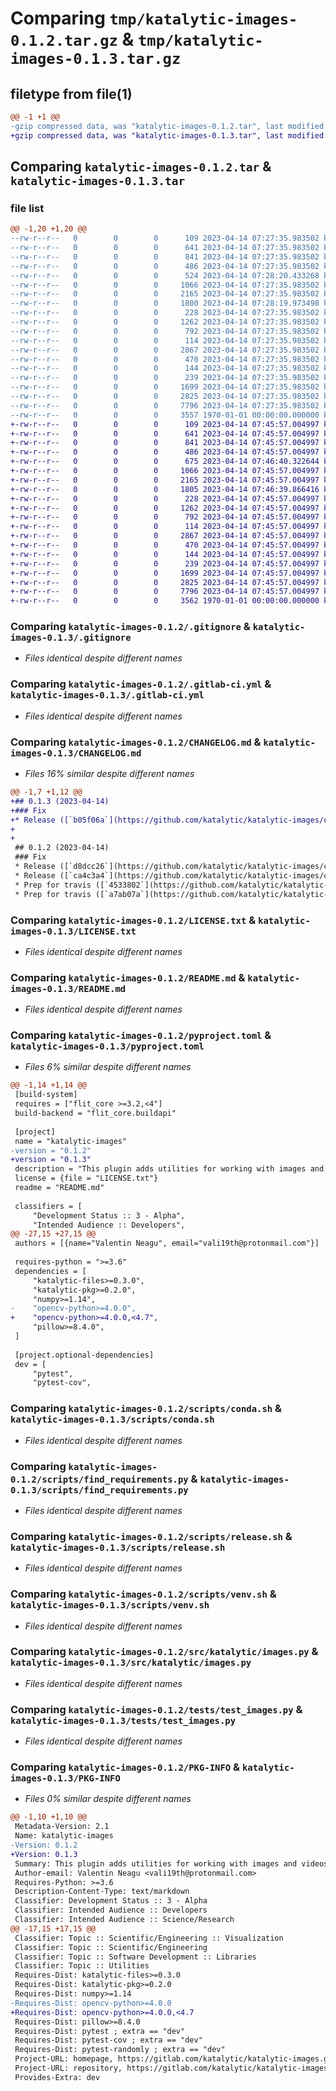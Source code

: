 # Comparing `tmp/katalytic-images-0.1.2.tar.gz` & `tmp/katalytic-images-0.1.3.tar.gz`

## filetype from file(1)

```diff
@@ -1 +1 @@
-gzip compressed data, was "katalytic-images-0.1.2.tar", last modified: Fri Apr 14 07:28:35 2023, max compression
+gzip compressed data, was "katalytic-images-0.1.3.tar", last modified: Fri Apr 14 07:46:55 2023, max compression
```

## Comparing `katalytic-images-0.1.2.tar` & `katalytic-images-0.1.3.tar`

### file list

```diff
@@ -1,20 +1,20 @@
--rw-r--r--   0        0        0      109 2023-04-14 07:27:35.983502 katalytic-images-0.1.2/.coveragerc
--rw-r--r--   0        0        0      641 2023-04-14 07:27:35.983502 katalytic-images-0.1.2/.gitignore
--rw-r--r--   0        0        0      841 2023-04-14 07:27:35.983502 katalytic-images-0.1.2/.gitlab-ci.yml
--rw-r--r--   0        0        0      486 2023-04-14 07:27:35.983502 katalytic-images-0.1.2/.travis.yml
--rw-r--r--   0        0        0      524 2023-04-14 07:28:20.433268 katalytic-images-0.1.2/CHANGELOG.md
--rw-r--r--   0        0        0     1066 2023-04-14 07:27:35.983502 katalytic-images-0.1.2/LICENSE.txt
--rw-r--r--   0        0        0     2165 2023-04-14 07:27:35.983502 katalytic-images-0.1.2/README.md
--rw-r--r--   0        0        0     1800 2023-04-14 07:28:19.973498 katalytic-images-0.1.2/pyproject.toml
--rw-r--r--   0        0        0      228 2023-04-14 07:27:35.983502 katalytic-images-0.1.2/scripts/cleanup.sh
--rw-r--r--   0        0        0     1262 2023-04-14 07:27:35.983502 katalytic-images-0.1.2/scripts/conda.sh
--rw-r--r--   0        0        0      792 2023-04-14 07:27:35.983502 katalytic-images-0.1.2/scripts/find_requirements.py
--rw-r--r--   0        0        0      114 2023-04-14 07:27:35.983502 katalytic-images-0.1.2/scripts/pytest.sh
--rw-r--r--   0        0        0     2867 2023-04-14 07:27:35.983502 katalytic-images-0.1.2/scripts/release.sh
--rw-r--r--   0        0        0      470 2023-04-14 07:27:35.983502 katalytic-images-0.1.2/scripts/setup.sh
--rw-r--r--   0        0        0      144 2023-04-14 07:27:35.983502 katalytic-images-0.1.2/scripts/should_skip_release.sh
--rw-r--r--   0        0        0      239 2023-04-14 07:27:35.983502 katalytic-images-0.1.2/scripts/should_skip_travis_build.sh
--rw-r--r--   0        0        0     1699 2023-04-14 07:27:35.983502 katalytic-images-0.1.2/scripts/venv.sh
--rw-r--r--   0        0        0     2825 2023-04-14 07:27:35.983502 katalytic-images-0.1.2/src/katalytic/images.py
--rw-r--r--   0        0        0     7796 2023-04-14 07:27:35.983502 katalytic-images-0.1.2/tests/test_images.py
--rw-r--r--   0        0        0     3557 1970-01-01 00:00:00.000000 katalytic-images-0.1.2/PKG-INFO
+-rw-r--r--   0        0        0      109 2023-04-14 07:45:57.004997 katalytic-images-0.1.3/.coveragerc
+-rw-r--r--   0        0        0      641 2023-04-14 07:45:57.004997 katalytic-images-0.1.3/.gitignore
+-rw-r--r--   0        0        0      841 2023-04-14 07:45:57.004997 katalytic-images-0.1.3/.gitlab-ci.yml
+-rw-r--r--   0        0        0      486 2023-04-14 07:45:57.004997 katalytic-images-0.1.3/.travis.yml
+-rw-r--r--   0        0        0      675 2023-04-14 07:46:40.322644 katalytic-images-0.1.3/CHANGELOG.md
+-rw-r--r--   0        0        0     1066 2023-04-14 07:45:57.004997 katalytic-images-0.1.3/LICENSE.txt
+-rw-r--r--   0        0        0     2165 2023-04-14 07:45:57.004997 katalytic-images-0.1.3/README.md
+-rw-r--r--   0        0        0     1805 2023-04-14 07:46:39.866416 katalytic-images-0.1.3/pyproject.toml
+-rw-r--r--   0        0        0      228 2023-04-14 07:45:57.004997 katalytic-images-0.1.3/scripts/cleanup.sh
+-rw-r--r--   0        0        0     1262 2023-04-14 07:45:57.004997 katalytic-images-0.1.3/scripts/conda.sh
+-rw-r--r--   0        0        0      792 2023-04-14 07:45:57.004997 katalytic-images-0.1.3/scripts/find_requirements.py
+-rw-r--r--   0        0        0      114 2023-04-14 07:45:57.004997 katalytic-images-0.1.3/scripts/pytest.sh
+-rw-r--r--   0        0        0     2867 2023-04-14 07:45:57.004997 katalytic-images-0.1.3/scripts/release.sh
+-rw-r--r--   0        0        0      470 2023-04-14 07:45:57.004997 katalytic-images-0.1.3/scripts/setup.sh
+-rw-r--r--   0        0        0      144 2023-04-14 07:45:57.004997 katalytic-images-0.1.3/scripts/should_skip_release.sh
+-rw-r--r--   0        0        0      239 2023-04-14 07:45:57.004997 katalytic-images-0.1.3/scripts/should_skip_travis_build.sh
+-rw-r--r--   0        0        0     1699 2023-04-14 07:45:57.004997 katalytic-images-0.1.3/scripts/venv.sh
+-rw-r--r--   0        0        0     2825 2023-04-14 07:45:57.004997 katalytic-images-0.1.3/src/katalytic/images.py
+-rw-r--r--   0        0        0     7796 2023-04-14 07:45:57.004997 katalytic-images-0.1.3/tests/test_images.py
+-rw-r--r--   0        0        0     3562 1970-01-01 00:00:00.000000 katalytic-images-0.1.3/PKG-INFO
```

### Comparing `katalytic-images-0.1.2/.gitignore` & `katalytic-images-0.1.3/.gitignore`

 * *Files identical despite different names*

### Comparing `katalytic-images-0.1.2/.gitlab-ci.yml` & `katalytic-images-0.1.3/.gitlab-ci.yml`

 * *Files identical despite different names*

### Comparing `katalytic-images-0.1.2/CHANGELOG.md` & `katalytic-images-0.1.3/CHANGELOG.md`

 * *Files 16% similar despite different names*

```diff
@@ -1,7 +1,12 @@
+## 0.1.3 (2023-04-14)
+### Fix
+* Release ([`b05f06a`](https://github.com/katalytic/katalytic-images/commit/b05f06a0562caaaecb3ae78dd6167f6efd7bfdd9))
+
+
 ## 0.1.2 (2023-04-14)
 ### Fix
 * Release ([`d8dcc26`](https://github.com/katalytic/katalytic-images/commit/d8dcc26a40c78db399546ed6b03d759de46c5368))
 * Release ([`ca4c3a4`](https://github.com/katalytic/katalytic-images/commit/ca4c3a46dc9c845be9829176346a1a5e14c7eb09))
 * Prep for travis ([`4533802`](https://github.com/katalytic/katalytic-images/commit/45338021cb605202ec63645780951545a28408e9))
 * Prep for travis ([`a7ab07a`](https://github.com/katalytic/katalytic-images/commit/a7ab07abb5e2bbf5001f85039820ced1cbeec541))
```

### Comparing `katalytic-images-0.1.2/LICENSE.txt` & `katalytic-images-0.1.3/LICENSE.txt`

 * *Files identical despite different names*

### Comparing `katalytic-images-0.1.2/README.md` & `katalytic-images-0.1.3/README.md`

 * *Files identical despite different names*

### Comparing `katalytic-images-0.1.2/pyproject.toml` & `katalytic-images-0.1.3/pyproject.toml`

 * *Files 6% similar despite different names*

```diff
@@ -1,14 +1,14 @@
 [build-system]
 requires = ["flit_core >=3.2,<4"]
 build-backend = "flit_core.buildapi"
 
 [project]
 name = "katalytic-images"
-version = "0.1.2"
+version = "0.1.3"
 description = "This plugin adds utilities for working with images and videos to the katalytic namespace"
 license = {file = "LICENSE.txt"}
 readme = "README.md"
 
 classifiers = [
     "Development Status :: 3 - Alpha",
     "Intended Audience :: Developers",
@@ -27,15 +27,15 @@
 authors = [{name="Valentin Neagu", email="vali19th@protonmail.com"}]
 
 requires-python = ">=3.6"
 dependencies = [
     "katalytic-files>=0.3.0",
     "katalytic-pkg>=0.2.0",
     "numpy>=1.14",
-    "opencv-python>=4.0.0",
+    "opencv-python>=4.0.0,<4.7",
     "pillow>=8.4.0",
 ]
 
 [project.optional-dependencies]
 dev = [
     "pytest",
     "pytest-cov",
```

### Comparing `katalytic-images-0.1.2/scripts/conda.sh` & `katalytic-images-0.1.3/scripts/conda.sh`

 * *Files identical despite different names*

### Comparing `katalytic-images-0.1.2/scripts/find_requirements.py` & `katalytic-images-0.1.3/scripts/find_requirements.py`

 * *Files identical despite different names*

### Comparing `katalytic-images-0.1.2/scripts/release.sh` & `katalytic-images-0.1.3/scripts/release.sh`

 * *Files identical despite different names*

### Comparing `katalytic-images-0.1.2/scripts/venv.sh` & `katalytic-images-0.1.3/scripts/venv.sh`

 * *Files identical despite different names*

### Comparing `katalytic-images-0.1.2/src/katalytic/images.py` & `katalytic-images-0.1.3/src/katalytic/images.py`

 * *Files identical despite different names*

### Comparing `katalytic-images-0.1.2/tests/test_images.py` & `katalytic-images-0.1.3/tests/test_images.py`

 * *Files identical despite different names*

### Comparing `katalytic-images-0.1.2/PKG-INFO` & `katalytic-images-0.1.3/PKG-INFO`

 * *Files 0% similar despite different names*

```diff
@@ -1,10 +1,10 @@
 Metadata-Version: 2.1
 Name: katalytic-images
-Version: 0.1.2
+Version: 0.1.3
 Summary: This plugin adds utilities for working with images and videos to the katalytic namespace
 Author-email: Valentin Neagu <vali19th@protonmail.com>
 Requires-Python: >=3.6
 Description-Content-Type: text/markdown
 Classifier: Development Status :: 3 - Alpha
 Classifier: Intended Audience :: Developers
 Classifier: Intended Audience :: Science/Research
@@ -17,15 +17,15 @@
 Classifier: Topic :: Scientific/Engineering :: Visualization
 Classifier: Topic :: Scientific/Engineering
 Classifier: Topic :: Software Development :: Libraries
 Classifier: Topic :: Utilities
 Requires-Dist: katalytic-files>=0.3.0
 Requires-Dist: katalytic-pkg>=0.2.0
 Requires-Dist: numpy>=1.14
-Requires-Dist: opencv-python>=4.0.0
+Requires-Dist: opencv-python>=4.0.0,<4.7
 Requires-Dist: pillow>=8.4.0
 Requires-Dist: pytest ; extra == "dev"
 Requires-Dist: pytest-cov ; extra == "dev"
 Requires-Dist: pytest-randomly ; extra == "dev"
 Project-URL: homepage, https://gitlab.com/katalytic/katalytic-images.git
 Project-URL: repository, https://gitlab.com/katalytic/katalytic-images.git
 Provides-Extra: dev
```

